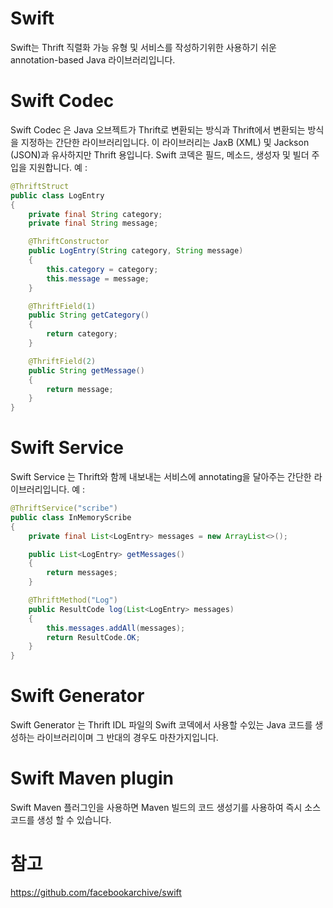 # Swift

Swift는 Thrift 직렬화 가능 유형 및 서비스를 작성하기위한 사용하기 쉬운 annotation-based Java 라이브러리입니다.

# Swift Codec
Swift Codec 은 Java 오브젝트가 Thrift로 변환되는 방식과 Thrift에서 변환되는 방식을 지정하는 간단한 라이브러리입니다. 
이 라이브러리는 JaxB (XML) 및 Jackson (JSON)과 유사하지만 Thrift 용입니다. 
Swift 코덱은 필드, 메소드, 생성자 및 빌더 주입을 지원합니다. 예 :

```java
@ThriftStruct
public class LogEntry
{
    private final String category;
    private final String message;

    @ThriftConstructor
    public LogEntry(String category, String message)
    {
        this.category = category;
        this.message = message;
    }

    @ThriftField(1)
    public String getCategory()
    {
        return category;
    }

    @ThriftField(2)
    public String getMessage()
    {
        return message;
    }
}
```

# Swift Service
Swift Service 는 Thrift와 함께 내보내는 서비스에 annotating을 달아주는 간단한 라이브러리입니다. 예 :

```java
@ThriftService("scribe")
public class InMemoryScribe
{
    private final List<LogEntry> messages = new ArrayList<>();

    public List<LogEntry> getMessages()
    {
        return messages;
    }

    @ThriftMethod("Log")
    public ResultCode log(List<LogEntry> messages)
    {
        this.messages.addAll(messages);
        return ResultCode.OK;
    }
}
```
# Swift Generator
Swift Generator 는 Thrift IDL 파일의 Swift 코덱에서 사용할 수있는 Java 코드를 생성하는 라이브러리이며 그 반대의 경우도 마찬가지입니다.

# Swift Maven plugin
Swift Maven 플러그인을 사용하면 Maven 빌드의 코드 생성기를 사용하여 즉시 소스 코드를 생성 할 수 있습니다.

# 참고
https://github.com/facebookarchive/swift
